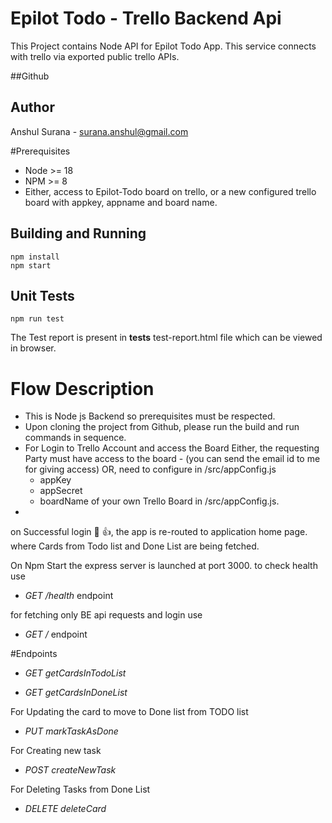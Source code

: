 # Epilot Todo - Trello Backend Api

This Project contains Node API for Epilot Todo App. This service connects with trello via
exported public trello APIs.

##Github

## Author
Anshul Surana - surana.anshul@gmail.com

#Prerequisites
 - Node >= 18
 - NPM >= 8
 - Either, access to Epilot-Todo board on trello, or a new configured trello board with
  appkey, appname and board name.

## Building and Running
    npm install
    npm start

## Unit Tests
    npm run test

The Test report is present in __tests__ test-report.html file which can be viewed in browser.

# Flow Description

- This is Node js Backend so prerequisites must be respected.
- Upon cloning the project from Github, please run the build and run commands in sequence.
- For Login to Trello Account and access the Board
  Either, the requesting Party must have access to the board - (you can send the email id to me for giving access)
  OR, need to configure in /src/appConfig.js
  - appKey 
  - appSecret
  - boardName of your own Trello Board in /src/appConfig.js.
- 
on Successful login :star_struck: :+1:, 
the app is re-routed to application home page.
where Cards from Todo list and Done List are being fetched.

On Npm Start the express server is launched at port 3000.
to check health use 

* *GET /health* endpoint

for fetching only BE api requests and login use

* *GET /* endpoint

#Endpoints

* *GET getCardsInTodoList*

* *GET getCardsInDoneList*

For Updating the card to move to Done list from TODO list

* *PUT markTaskAsDone*

For Creating new task

* *POST createNewTask*

For Deleting Tasks from Done List

* *DELETE deleteCard*


